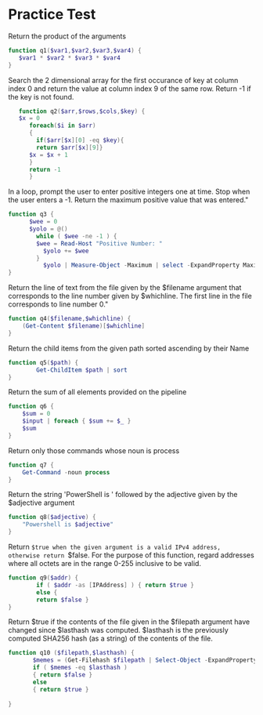 # Practice Test

 Return the product of the arguments 
```powershell
function q1($var1,$var2,$var3,$var4) { 
   $var1 * $var2 * $var3 * $var4
}
```
Search the 2 dimensional array for the first occurance of key at column index 0
       and return the value at column index 9 of the same row.
       Return -1 if the key is not found.
```powershell
   function q2($arr,$rows,$cols,$key) {
   $x = 0 
      foreach($i in $arr)
      {
        if($arr[$x][0] -eq $key){
        return $arr[$x][9]}
      $x = $x + 1 
      }
      return -1
      }
   ```
In a loop, prompt the user to enter positive integers one at time.
       Stop when the user enters a -1. Return the maximum positive
       value that was entered."
```powershell
function q3 {
      $wee = 0
      $yolo = @()
        while ( $wee -ne -1 ) {
        $wee = Read-Host "Positive Number: "
          $yolo += $wee
        }
          $yolo | Measure-Object -Maximum | select -ExpandProperty Maximum
}
```
Return the line of text from the file given by the $filename
	   argument that corresponds to the line number given by $whichline.
	   The first line in the file corresponds to line number 0."
```powershell
function q4($filename,$whichline) {
    (Get-Content $filename)[$whichline]
}
```
Return the child items from the given path sorted
       ascending by their Name
```powershell
function q5($path) {
        Get-ChildItem $path | sort
}
```
Return the sum of all elements provided on the pipeline
```powershell
function q6 {
    $sum = 0
    $input | foreach { $sum += $_ }
    $sum 
}
```
Return only those commands whose noun is process
```powershell
function q7 {
    Get-Command -noun process
}
```
Return the string 'PowerShell is ' followed by the adjective given
	   by the $adjective argument
```powershell
function q8($adjective) {
    "Powershell is $adjective"
}
```
Return `$true when the given argument is a valid IPv4 address,
	   otherwise return `$false. For the purpose of this function, regard
	   addresses where all octets are in the range 0-255 inclusive to
	   be valid.
```powershell
function q9($addr) {
        if ( $addr -as [IPAddress] ) { return $true }
        else {
        return $false }
}
```
Return $true if the contents of the file given in the
       $filepath argument have changed since $lasthash was
       computed. $lasthash is the previously computed SHA256
       hash (as a string) of the contents of the file.
```powershell
function q10 ($filepath,$lasthash) {
       $memes = (Get-Filehash $filepath | Select-Object -ExpandProperty hash)
       if ( $memes -eq $lasthash )
       { return $false }
       else
       { return $true }
       
}
```

